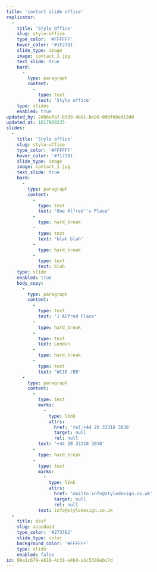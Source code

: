 ```yaml
---
title: 'contact slide office'
replicator:
  -
    title: 'Stylo Office'
    slug: stylo-office
    type_color: '#FFFFFF'
    hover_color: '#1F2781'
    slide_type: image
    image: contact_1.jpg
    text_slide: true
    bard:
      -
        type: paragraph
        content:
          -
            type: text
            text: 'Stylo office'
    type: slides
    enabled: true
updated_by: 2d06efa7-b339-4b01-be90-009f00ed13d0
updated_at: 1617960235
slides:
  -
    title: 'Stylo office'
    slug: stylo-office
    type_color: '#FFFFFF'
    hover_color: '#717381'
    slide_type: image
    image: contact_1.jpg
    text_slide: true
    bard:
      -
        type: paragraph
        content:
          -
            type: text
            text: 'One Alfred''s Place'
          -
            type: hard_break
          -
            type: text
            text: 'blah blah'
          -
            type: hard_break
          -
            type: text
            text: blah
    type: slide
    enabled: true
    body_copy:
      -
        type: paragraph
        content:
          -
            type: text
            text: '1 Alfred Place'
          -
            type: hard_break
          -
            type: text
            text: London
          -
            type: hard_break
          -
            type: text
            text: 'WC1E /EB'
      -
        type: paragraph
        content:
          -
            type: text
            marks:
              -
                type: link
                attrs:
                  href: 'tel:+44 20 33318 3038'
                  target: null
                  rel: null
            text: '+44 20 33318 3038'
          -
            type: hard_break
          -
            type: text
            marks:
              -
                type: link
                attrs:
                  href: 'mailto:info@stylodesign.co.uk'
                  target: null
                  rel: null
            text: info@stylodesign.co.uk
  -
    title: dssf
    slug: asasdasd
    type_color: '#2737E2'
    slide_type: color
    background_color: '#FFFFFF'
    type: slide
    enabled: false
id: 99a1c679-e619-4c31-a46d-a1c5308ebc7d
---
```

